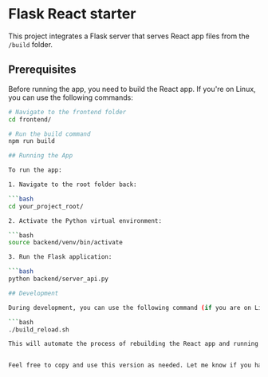 # Flask React starter

This project integrates a Flask server that serves React app files from the `/build` folder.

## Prerequisites

Before running the app, you need to build the React app. If you're on Linux, you can use the following commands:

```bash
# Navigate to the frontend folder
cd frontend/

# Run the build command
npm run build

## Running the App

To run the app:

1. Navigate to the root folder back:

```bash
cd your_project_root/

2. Activate the Python virtual environment:

```bash
source backend/venv/bin/activate

3. Run the Flask application:

```bash
python backend/server_api.py

## Development

During development, you can use the following command (if you are on Linux) to rebuild your React app and restart the Flask server:

```bash
./build_reload.sh

This will automate the process of rebuilding the React app and running the Flask server.


Feel free to copy and use this version as needed. Let me know if you have any further questions or if there's anything else I can assist you with!

